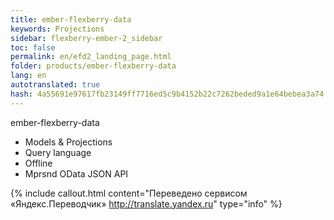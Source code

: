 ```yaml
---
title: ember-flexberry-data
keywords: Projections
sidebar: flexberry-ember-2_sidebar
toc: false
permalink: en/efd2_landing_page.html
folder: products/ember-flexberry-data
lang: en
autotranslated: true
hash: 4a55691e97617fb23149ff7716ed5c9b4152b22c7262beded9a1e64bebea3a74
---
```

ember-flexberry-data

* Models & Projections
* Query language
* Offline
* Mprsnd OData JSON API



{% include callout.html content="Переведено сервисом «Яндекс.Переводчик» <http://translate.yandex.ru>" type="info" %}